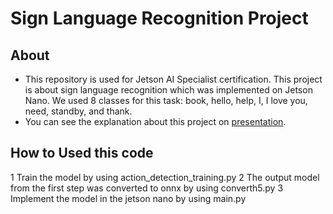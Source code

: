 # Sign Language Recognition Project

## About
- This repository is used for Jetson AI Specialist certification. This project is about sign language recognition which was implemented on Jetson Nano. We used 8 classes for this task: book, hello, help, I, I love you, need, standby, and thank.
- You can see the explanation about this project on [presentation](https://youtu.be/WSRoR2fM3FU?si=9gYy7lCFrnV0QCeH).

## How to Used this code
1 Train the model by using action_detection_training.py
2 The output model from the first step was converted to onnx by using converth5.py
3 Implement the model in the jetson nano by using main.py
